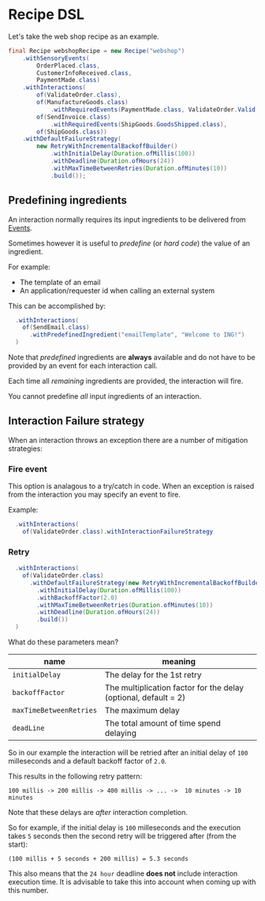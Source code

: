 # Recipe DSL

Let's take the web shop recipe as an example.

``` java
final Recipe webshopRecipe = new Recipe("webshop")
    .withSensoryEvents(
        OrderPlaced.class,
        CustomerInfoReceived.class,
        PaymentMade.class)
    .withInteractions(
        of(ValidateOrder.class),
        of(ManufactureGoods.class)
            .withRequiredEvents(PaymentMade.class, ValidateOrder.Valid.class),
        of(SendInvoice.class)
            .withRequiredEvents(ShipGoods.GoodsShipped.class),
        of(ShipGoods.class))
    .withDefaultFailureStrategy(
        new RetryWithIncrementalBackoffBuilder()
            .withInitialDelay(Duration.ofMillis(100))
            .withDeadline(Duration.ofHours(24))
            .withMaxTimeBetweenRetries(Duration.ofMinutes(10))
            .build());
```

## Predefining ingredients

An interaction normally requires its input ingredients to be delivered from [Events](../concepts#event).

Sometimes however it is useful to *predefine* (or *hard code*) the value of an ingredient.

For example:

- The template of an email
- An application/requester id when calling an external system

This can be accomplished by:

``` java
  .withInteractions(
    of(SendEmail.class)
      .withPredefinedIngredient("emailTemplate", "Welcome to ING!")
  )
```

Note that *predefined* ingredients are **always** available and do not have to be provided by an event for each interaction call.

Each time all *remaining* ingredients are provided, the interaction will fire.

You cannot predefine *all* input ingredients of an interaction.


## Interaction Failure strategy

When an interaction throws an exception there are a number of mitigation strategies:

### Fire event

This option is analagous to a try/catch in code. When an exception is raised from the interaction you may specify an
event to fire.

Example:

``` java
  .withInteractions(
    of(ValidateOrder.class).withInteractionFailureStrategy

```


### Retry

``` java
  .withInteractions(
    of(ValidateOrder.class)
      .withDefaultFailureStrategy(new RetryWithIncrementalBackoffBuilder()
        .withInitialDelay(Duration.ofMillis(100))
        .withBackoffFactor(2.0)
        .withMaxTimeBetweenRetries(Duration.ofMinutes(10))
        .withDeadline(Duration.ofHours(24))
        .build())
  )
```

What do these parameters mean?

| name | meaning |
| --- | --- |
| `initialDelay` | The delay for the 1st retry |
| `backoffFactor` | The multiplication factor for the delay (optional, default = 2) |
| `maxTimeBetweenRetries` | The maximum delay |
| `deadLine` | The total amount of time spend delaying |


So in our example the interaction will be retried after an initial delay of `100` milleseconds and a default backoff factor of `2.0`.

This results in the following retry pattern:

`100 millis -> 200 millis -> 400 millis -> ... ->  10 minutes -> 10 minutes`

Note that these delays are *after* interaction completion.

So for example, if the initial delay is `100` milleseconds and the execution takes `5` seconds then the second retry will
be triggered after (from the start):

`(100 millis + 5 seconds + 200 millis) = 5.3 seconds`

This also means that the `24 hour` deadline **does not** include interaction execution time. It is advisable to take this
into account when coming up with this number.